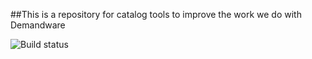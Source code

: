 ##This is a repository for catalog tools to improve the work we do with Demandware



![Build status](https://travis-ci.org/sawyer-effect/nagual.svg?branch=master)
